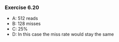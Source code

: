 ### Exercise 6.20
- A: 512 reads
- B: 128 misses
- C: 25%
- D: In this case the miss rate would stay the same
